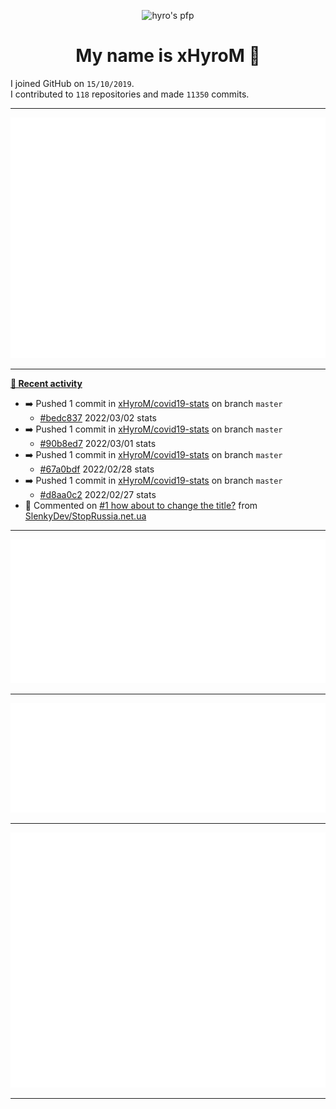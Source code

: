 <p align="center">
    <img src="https://avatars.githubusercontent.com/u/56601352" width="192" alt="hyro's pfp" />
    <h1 align="center">My name is xHyroM 👋</h1>
</p>

I joined GitHub on `15/10/2019`.  
I contributed to `118` repositories and made `11350` commits.  

___

<img src="https://github.com/xHyroM/xHyroM/blob/master/.cache/base.svg">

___

**[📰 Recent activity](https://github.com/xHyroM)**
* ➡️ Pushed 1 commit in [xHyroM/covid19-stats](https://github.com/xHyroM/covid19-stats) on branch `master`
  * [#bedc837](https://github.com/xHyroM/covid19-stats/commit/bedc837) 2022/03/02 stats
* ➡️ Pushed 1 commit in [xHyroM/covid19-stats](https://github.com/xHyroM/covid19-stats) on branch `master`
  * [#90b8ed7](https://github.com/xHyroM/covid19-stats/commit/90b8ed7) 2022/03/01 stats
* ➡️ Pushed 1 commit in [xHyroM/covid19-stats](https://github.com/xHyroM/covid19-stats) on branch `master`
  * [#67a0bdf](https://github.com/xHyroM/covid19-stats/commit/67a0bdf) 2022/02/28 stats
* ➡️ Pushed 1 commit in [xHyroM/covid19-stats](https://github.com/xHyroM/covid19-stats) on branch `master`
  * [#d8aa0c2](https://github.com/xHyroM/covid19-stats/commit/d8aa0c2) 2022/02/27 stats
* 💬 Commented on [#1 how about to change the title?](https://github.com/SlenkyDev/StopRussia.net.ua/issues/1) from [SlenkyDev/StopRussia.net.ua](https://github.com/SlenkyDev/StopRussia.net.ua)


___

<img src="https://github.com/xHyroM/xHyroM/blob/master/.cache/isocalendar.svg">

___

<img src="https://github.com/xHyroM/xHyroM/blob/master/.cache/languages.svg">

___

<img src="https://github.com/xHyroM/xHyroM/blob/master/.cache/achievements.svg">

___
